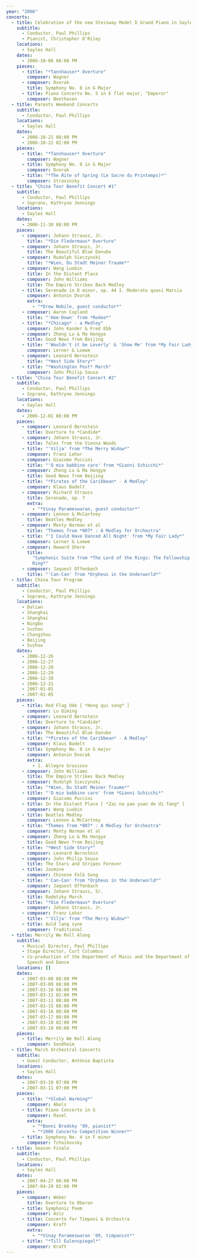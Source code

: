 ```yaml
---
year: "2006"
concerts:
  - title: Celebration of the new Steinway Model D Grand Piano in Sayles Hall
    subtitle:
      - Conductor, Paul Phillips
      - Pianist, Christopher O'Riley
    locations:
      - Sayles Hall
    dates:
      - 2006-10-06 08:00 PM
    pieces:
      - title: "*Tannhauser* Overture"
        composer: Wagner
      - composer: Dvorak
        title: Symphony No. 8 in G Major
      - title: Piano Concerto No. 5 in E flat major, "Emperor"
        composer: Beethoven
  - title: Parents Weekend Concerts
    subtitle:
      - Conductor, Paul Phillips
    locations:
      - Sayles Hall
    dates:
      - 2006-10-21 08:00 PM
      - 2006-10-22 02:00 PM
    pieces:
      - title: "*Tannhauser* Overture"
        composer: Wagner
      - title: Symphony No. 8 in G Major
        composer: Dvorak
      - title: "*The Rite of Spring (Le Sacre du Printemps)*"
        composer: Stravinsky
  - title: "China Tour Benefit Concert #1"
    subtitle:
      - Conductor, Paul Phillips
      - Soprano, Kathryne Jennings
    locations:
      - Sayles Hall
    dates:
      - 2006-11-30 08:00 PM
    pieces:
      - composer: Johann Strauss, Jr.
        title: "*Die Fledermaus* Overture"
      - composer: Johann Strauss, Jr.
        title: The Beautiful Blue Danube
      - composer: Rudolph Sieczynski
        title: "*Wien, Du Stadt Meiner Traume*"
      - composer: Wang Luobin
        title: In the Distant Place
      - composer: John Williams
        title: The Empire Strikes Back Medley
      - title: Serenade in D minor, op. 44 I. Moderato quasi Marcia
        composer: Antonin Dvorak
        extra:
          - "*Drew Nobile, guest conductor*"
      - composer: Aaron Copland
        title: "'Hoe-Down' from *Rodeo*"
      - title: "*Chicago* - a Medley"
        composer: John Kander & Fred Ebb
      - composer: Zheng Lu & Ma Hongye
        title: Good News from Beijing
      - title: "'Wouldn't it be Loverly' & 'Show Me' from *My Fair Lady*"
        composer: Lerner & Loewe
      - composer: Leonard Bernstein
        title: "*West Side Story*"
      - title: "*Washington Post* March"
        composer: John Philip Sousa
  - title: "China Tour Benefit Concert #2"
    subtitle:
      - Conductor, Paul Phillips
      - Soprano, Kathryne Jennings
    locations:
      - Sayles Hall
    dates:
      - 2006-12-01 08:00 PM
    pieces:
      - composer: Leonard Bernstein
        title: Overture to *Candide*
      - composer: Johann Strauss, Jr.
        title: Tales from the Vienna Woods
      - title: "'Vilja' from *The Merry Widow*"
        composer: Franz Lehar
      - composer: Giacomo Puccini
        title: "'O mio babbino caro' from *Gianni Schicchi*"
      - composer: Zheng Lu & Ma Hongye
        title: Good News from Beijing
      - title: "*Pirates of the Caribbean* - A Medley"
        composer: Klaus Badelt
      - composer: Richard Strauss
        title: Serenade, op. 7
        extra:
          - "*Vinay Parameswaran, guest conductor*"
      - composer: Lennon & McCartney
        title: Beatles Medley
      - composer: Monty Norman et al
        title: "Themes from *007* : A Medley for Orchestra"
      - title: "'I Could Have Danced All Night' from *My Fair Lady*"
        composer: Lerner & Loewe
      - composer: Howard Shore
        title:
          "Symphonic Suite from *The Lord of the Rings: The Fellowship of the
          Ring*"
      - composer: Jaquest Offenbach
        title: "'Can-Can' from *Orpheus in the Underworld*"
  - title: China Tour Program
    subtitle:
      - Conductor, Paul Phillips
      - Soprano, Kathryne Jennings
    locations:
      - Dalian
      - Shanghai
      - Shanghai
      - Ningbo
      - Suzhou
      - Changzhou
      - Beijing
      - Suzhou
    dates:
      - 2006-12-26
      - 2006-12-27
      - 2006-12-28
      - 2006-12-29
      - 2006-12-30
      - 2006-12-31
      - 2007-01-01
      - 2007-01-05
    pieces:
      - title: Red Flag Ode [ *Hong qui song* ]
        composer: Lu Qiming
      - composer: Leonard Bernstein
        title: Overture to *Candide*
      - composer: Johann Strauss, Jr.
        title: The Beautiful Blue Danube
      - title: "*Pirates of the Caribbean* - A Medley"
        composer: Klaus Badelt
      - title: Symphony No. 8 in G major
        composer: Antonin Dvorak
        extra:
          - 1. Allegro Grazioso
      - composer: John Williams
        title: The Empire Strikes Back Medley
      - composer: Rudolph Sieczynski
        title: "*Wien, Du Stadt Meiner Traume*"
      - title: "'O mio babbino caro' from *Gianni Schicchi*"
        composer: Giacomo Puccini
      - title: In the Distant Place [ *Zai na yao yuan de di fang* ]
        composer: Wang Luobin
      - title: Beatles Medley
        composer: Lennon & McCartney
      - title: "Themes from *007* : A Medley for Orchestra"
        composer: Monty Norman et al
      - composer: Zheng Lu & Ma Hongye
        title: Good News from Beijing
      - title: "*West Side Story*"
        composer: Leonard Bernstein
      - composer: John Philip Sousa
        title: The Stars and Stripes Forever
      - title: Jasmine
        composer: Chinese Folk Song
      - title: "'Can-Can' from *Orpheus in the Underworld*"
        composer: Jaquest Offenbach
      - composer: Johann Strauss, Sr.
        title: Radetzky March
      - title: "*Die Fledermaus* Overture"
        composer: Johann Strauss, Jr.
      - composer: Franz Lehar
        title: "'Vilja' from *The Merry Widow*"
      - title: Auld lang syne
        composer: Traditional
  - title: Merrily We Roll Along
    subtitle:
      - Musical Director, Paul Phillips
      - Stage Director, Curt Columbus
      - Co-production of the Department of Music and the Department of Theatre,
        Speech and Dance
    locations: []
    dates:
      - 2007-03-08 08:00 PM
      - 2007-03-09 08:00 PM
      - 2007-03-10 08:00 PM
      - 2007-03-11 02:00 PM
      - 2007-03-11 08:00 PM
      - 2007-03-15 08:00 PM
      - 2007-03-16 08:00 PM
      - 2007-03-17 08:00 PM
      - 2007-03-18 02:00 PM
      - 2007-03-18 08:00 PM
    pieces:
      - title: Merrily We Roll Along
        composer: Sondheim
  - title: March Orchestral Concerts
    subtitle:
      - Guest Conductor, António Baptista
    locations:
      - Sayles Hall
    dates:
      - 2007-03-10 07:00 PM
      - 2007-03-11 07:00 PM
    pieces:
      - title: "*Global Warming*"
        composer: Abels
      - title: Piano Concerto in G
        composer: Ravel
        extra:
          - "*Bonni Brodsky ‘09, pianist*"
          - "*2006 Concerto Competition Winner*"
      - title: Symphony No. 4 in F minor
        composer: Tchaikovsky
  - title: Season Finale
    subtitle:
      - Conductor, Paul Phillips
    locations:
      - Sayles Hall
    dates:
      - 2007-04-27 08:00 PM
      - 2007-04-29 02:00 PM
    pieces:
      - composer: Weber
        title: Overture to Oberon
      - title: Symphonic Poem
        composer: Aziz
      - title: Concerto for Timpani & Orchestra
        composer: Kraft
        extra:
          - "*Vinay Parameswaran '09, timpanist*"
      - title: "*Till Eulenspiegel*"
        composer: Kraft
---
```

